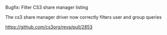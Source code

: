 Bugfix: Filter CS3 share manager listing

The cs3 share manager driver now correctly filters user and group queries

https://github.com/cs3org/reva/pull/2853